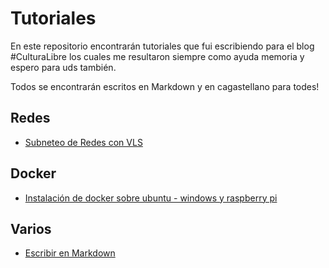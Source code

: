 # Tutoriales
En este repositorio encontrarán tutoriales que fui escribiendo para el blog #CulturaLibre los cuales me resultaron siempre como ayuda memoria y espero para uds también.

Todos se encontrarán escritos en Markdown y en cagastellano para todes!

## **Redes**

- [Subneteo de Redes con VLS](https://github.com/Z4mbr4/Tutoriales/blob/main/Subneting%20con%20VLSM)

## **Docker**

- [Instalación de docker sobre ubuntu - windows y raspberry pi](https://github.com/Z4mbr4/Tutoriales/blob/main/Instalaci%C3%B3n%20de%20Docker%20sobre%20Ubuntu%2020.04.md)

## **Varios**

- [Escribir en Markdown](https://github.com/Z4mbr4/Tutoriales/blob/main/Escribir%20en%20Markdown.md)
